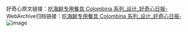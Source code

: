 好奇心原文链接：[吃海鲜专用餐具 Colombina 系列_设计_好奇心日报-](https://www.qdaily.com/articles/6177.html)
WebArchive归档链接：[吃海鲜专用餐具 Colombina 系列_设计_好奇心日报-](http://web.archive.org/web/20190623170038/https://www.qdaily.com/articles/6177.html)
![image](http://ww3.sinaimg.cn/large/007d5XDply1g3w9oq2magj30u04kdh2e)